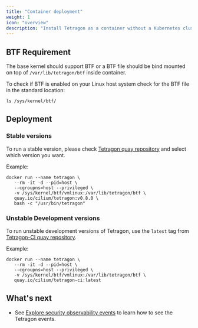 ```yaml
---
title: "Container deployment"
weight: 1
icon: "overview"
description: "Install Tetragon as a container without a Kubernetes cluster"
---
```


## BTF Requirement

The base kernel should support BTF or a BTF file should be bind mounted on top
of `/var/lib/tetragon/btf` inside container.

To check if BTF is enabled on your Linux host system check for the BTF file in
the standard location:

```shell
ls /sys/kernel/btf/
```

## Deployment

### Stable versions

To run a stable version, please check [Tetragon quay
repository](https://quay.io/cilium/tetragon?tab=tags) and select which version
you want.

Example:

```shell
docker run --name tetragon \
   --rm -it -d --pid=host \
   --cgroupns=host --privileged \
   -v /sys/kernel/btf/vmlinux:/var/lib/tetragon/btf \
   quay.io/cilium/tetragon:v0.8.0 \
   bash -c "/usr/bin/tetragon"
```

### Unstable Development versions

To run unstable development versions of Tetragon, use the
`latest` tag from [Tetragon-CI quay
repository](https://quay.io/repository/cilium/tetragon-ci?tab=tags).

Example:

```shell
docker run --name tetragon \
   --rm -it -d --pid=host \
   --cgroupns=host --privileged \
   -v /sys/kernel/btf/vmlinux:/var/lib/tetragon/btf \
   quay.io/cilium/tetragon-ci:latest
```

## What's next

- See [Explore security observability events](/docs/getting-started/explore-security-observability-events/)
to learn how to see the Tetragon events.

